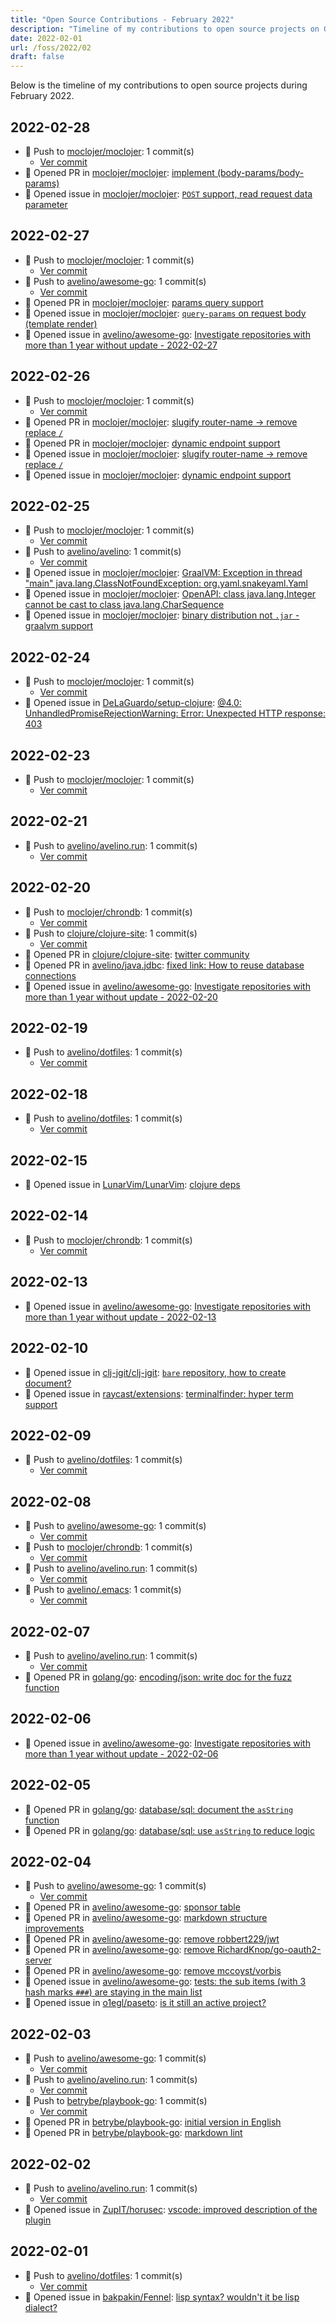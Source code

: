 ```yaml
---
title: "Open Source Contributions - February 2022"
description: "Timeline of my contributions to open source projects on GitHub during February 2022."
date: 2022-02-01
url: /foss/2022/02
draft: false
---
```


Below is the timeline of my contributions to open source projects during February 2022.

## 2022-02-28

- 🔨 Push to [moclojer/moclojer](https://github.com/moclojer/moclojer): 1 commit(s)
  - [Ver commit](https://github.com/avelino?tab=overview&from=2022-02-01&to=2022-02-28)
- 🔀 Opened PR in [moclojer/moclojer](https://github.com/moclojer/moclojer): [implement (body-params/body-params)](https://github.com/moclojer/moclojer/pull/14)
- 🐛 Opened issue in [moclojer/moclojer](https://github.com/moclojer/moclojer): [`POST` support, read request data parameter](https://github.com/moclojer/moclojer/issues/13)

## 2022-02-27

- 🔨 Push to [moclojer/moclojer](https://github.com/moclojer/moclojer): 1 commit(s)
  - [Ver commit](https://github.com/avelino?tab=overview&from=2022-02-01&to=2022-02-28)
- 🔨 Push to [avelino/awesome-go](https://github.com/avelino/awesome-go): 1 commit(s)
  - [Ver commit](https://github.com/avelino?tab=overview&from=2022-02-01&to=2022-02-28)
- 🔀 Opened PR in [moclojer/moclojer](https://github.com/moclojer/moclojer): [params query support](https://github.com/moclojer/moclojer/pull/12)
- 🐛 Opened issue in [moclojer/moclojer](https://github.com/moclojer/moclojer): [`query-params` on request body (template render)](https://github.com/moclojer/moclojer/issues/11)
- 🐛 Opened issue in [avelino/awesome-go](https://github.com/avelino/awesome-go): [Investigate repositories with more than 1 year without update - 2022-02-27](https://github.com/avelino/awesome-go/issues/4065)

## 2022-02-26

- 🔨 Push to [moclojer/moclojer](https://github.com/moclojer/moclojer): 1 commit(s)
  - [Ver commit](https://github.com/avelino?tab=overview&from=2022-02-01&to=2022-02-28)
- 🔀 Opened PR in [moclojer/moclojer](https://github.com/moclojer/moclojer): [slugify router-name -> remove replace `/`](https://github.com/moclojer/moclojer/pull/10)
- 🔀 Opened PR in [moclojer/moclojer](https://github.com/moclojer/moclojer): [dynamic endpoint support](https://github.com/moclojer/moclojer/pull/8)
- 🐛 Opened issue in [moclojer/moclojer](https://github.com/moclojer/moclojer): [slugify router-name -> remove replace `/`](https://github.com/moclojer/moclojer/issues/9)
- 🐛 Opened issue in [moclojer/moclojer](https://github.com/moclojer/moclojer): [dynamic endpoint support](https://github.com/moclojer/moclojer/issues/7)

## 2022-02-25

- 🔨 Push to [moclojer/moclojer](https://github.com/moclojer/moclojer): 1 commit(s)
  - [Ver commit](https://github.com/avelino?tab=overview&from=2022-02-01&to=2022-02-28)
- 🔨 Push to [avelino/avelino](https://github.com/avelino/avelino): 1 commit(s)
  - [Ver commit](https://github.com/avelino?tab=overview&from=2022-02-01&to=2022-02-28)
- 🐛 Opened issue in [moclojer/moclojer](https://github.com/moclojer/moclojer): [GraalVM: Exception in thread "main" java.lang.ClassNotFoundException: org.yaml.snakeyaml.Yaml](https://github.com/moclojer/moclojer/issues/6)
- 🐛 Opened issue in [moclojer/moclojer](https://github.com/moclojer/moclojer): [OpenAPI: class java.lang.Integer cannot be cast to class java.lang.CharSequence](https://github.com/moclojer/moclojer/issues/5)
- 🐛 Opened issue in [moclojer/moclojer](https://github.com/moclojer/moclojer): [binary distribution not `.jar` - graalvm support](https://github.com/moclojer/moclojer/issues/4)

## 2022-02-24

- 🔨 Push to [moclojer/moclojer](https://github.com/moclojer/moclojer): 1 commit(s)
  - [Ver commit](https://github.com/avelino?tab=overview&from=2022-02-01&to=2022-02-28)
- 🐛 Opened issue in [DeLaGuardo/setup-clojure](https://github.com/DeLaGuardo/setup-clojure): [@4.0: UnhandledPromiseRejectionWarning: Error: Unexpected HTTP response: 403](https://github.com/DeLaGuardo/setup-clojure/issues/42)

## 2022-02-23

- 🔨 Push to [moclojer/moclojer](https://github.com/moclojer/moclojer): 1 commit(s)
  - [Ver commit](https://github.com/avelino?tab=overview&from=2022-02-01&to=2022-02-28)

## 2022-02-21

- 🔨 Push to [avelino/avelino.run](https://github.com/avelino/avelino.run): 1 commit(s)
  - [Ver commit](https://github.com/avelino?tab=overview&from=2022-02-01&to=2022-02-28)

## 2022-02-20

- 🔨 Push to [moclojer/chrondb](https://github.com/moclojer/chrondb): 1 commit(s)
  - [Ver commit](https://github.com/avelino?tab=overview&from=2022-02-01&to=2022-02-28)
- 🔨 Push to [clojure/clojure-site](https://github.com/clojure/clojure-site): 1 commit(s)
  - [Ver commit](https://github.com/avelino?tab=overview&from=2022-02-01&to=2022-02-28)
- 🔀 Opened PR in [clojure/clojure-site](https://github.com/clojure/clojure-site): [twitter community](https://github.com/clojure/clojure-site/pull/579)
- 🔀 Opened PR in [avelino/java.jdbc](https://github.com/avelino/java.jdbc): [fixed link: How to reuse database connections](https://github.com/avelino/java.jdbc/pull/1)
- 🐛 Opened issue in [avelino/awesome-go](https://github.com/avelino/awesome-go): [Investigate repositories with more than 1 year without update - 2022-02-20](https://github.com/avelino/awesome-go/issues/4056)

## 2022-02-19

- 🔨 Push to [avelino/dotfiles](https://github.com/avelino/dotfiles): 1 commit(s)
  - [Ver commit](https://github.com/avelino?tab=overview&from=2022-02-01&to=2022-02-28)

## 2022-02-18

- 🔨 Push to [avelino/dotfiles](https://github.com/avelino/dotfiles): 1 commit(s)
  - [Ver commit](https://github.com/avelino?tab=overview&from=2022-02-01&to=2022-02-28)

## 2022-02-15

- 🐛 Opened issue in [LunarVim/LunarVim](https://github.com/LunarVim/LunarVim): [clojure deps](https://github.com/LunarVim/LunarVim/issues/2285)

## 2022-02-14

- 🔨 Push to [moclojer/chrondb](https://github.com/moclojer/chrondb): 1 commit(s)
  - [Ver commit](https://github.com/avelino?tab=overview&from=2022-02-01&to=2022-02-28)

## 2022-02-13

- 🐛 Opened issue in [avelino/awesome-go](https://github.com/avelino/awesome-go): [Investigate repositories with more than 1 year without update - 2022-02-13](https://github.com/avelino/awesome-go/issues/4042)

## 2022-02-10

- 🐛 Opened issue in [clj-jgit/clj-jgit](https://github.com/clj-jgit/clj-jgit): [`bare` repository, how to create document?](https://github.com/clj-jgit/clj-jgit/issues/73)
- 🐛 Opened issue in [raycast/extensions](https://github.com/raycast/extensions): [terminalfinder: hyper term support](https://github.com/raycast/extensions/issues/854)

## 2022-02-09

- 🔨 Push to [avelino/dotfiles](https://github.com/avelino/dotfiles): 1 commit(s)
  - [Ver commit](https://github.com/avelino?tab=overview&from=2022-02-01&to=2022-02-28)

## 2022-02-08

- 🔨 Push to [avelino/awesome-go](https://github.com/avelino/awesome-go): 1 commit(s)
  - [Ver commit](https://github.com/avelino?tab=overview&from=2022-02-01&to=2022-02-28)
- 🔨 Push to [moclojer/chrondb](https://github.com/moclojer/chrondb): 1 commit(s)
  - [Ver commit](https://github.com/avelino?tab=overview&from=2022-02-01&to=2022-02-28)
- 🔨 Push to [avelino/avelino.run](https://github.com/avelino/avelino.run): 1 commit(s)
  - [Ver commit](https://github.com/avelino?tab=overview&from=2022-02-01&to=2022-02-28)
- 🔨 Push to [avelino/.emacs](https://github.com/avelino/.emacs): 1 commit(s)
  - [Ver commit](https://github.com/avelino?tab=overview&from=2022-02-01&to=2022-02-28)

## 2022-02-07

- 🔨 Push to [avelino/avelino.run](https://github.com/avelino/avelino.run): 1 commit(s)
  - [Ver commit](https://github.com/avelino?tab=overview&from=2022-02-01&to=2022-02-28)
- 🔀 Opened PR in [golang/go](https://github.com/golang/go): [encoding/json: write doc for the fuzz function](https://github.com/golang/go/pull/51046)

## 2022-02-06

- 🐛 Opened issue in [avelino/awesome-go](https://github.com/avelino/awesome-go): [Investigate repositories with more than 1 year without update - 2022-02-06](https://github.com/avelino/awesome-go/issues/4032)

## 2022-02-05

- 🔀 Opened PR in [golang/go](https://github.com/golang/go): [database/sql: document the `asString` function](https://github.com/golang/go/pull/51030)
- 🔀 Opened PR in [golang/go](https://github.com/golang/go): [database/sql: use `asString` to reduce logic](https://github.com/golang/go/pull/51029)

## 2022-02-04

- 🔨 Push to [avelino/awesome-go](https://github.com/avelino/awesome-go): 1 commit(s)
  - [Ver commit](https://github.com/avelino?tab=overview&from=2022-02-01&to=2022-02-28)
- 🔀 Opened PR in [avelino/awesome-go](https://github.com/avelino/awesome-go): [sponsor table](https://github.com/avelino/awesome-go/pull/4027)
- 🔀 Opened PR in [avelino/awesome-go](https://github.com/avelino/awesome-go): [markdown structure improvements](https://github.com/avelino/awesome-go/pull/4024)
- 🔀 Opened PR in [avelino/awesome-go](https://github.com/avelino/awesome-go): [remove robbert229/jwt](https://github.com/avelino/awesome-go/pull/4021)
- 🔀 Opened PR in [avelino/awesome-go](https://github.com/avelino/awesome-go): [remove RichardKnop/go-oauth2-server](https://github.com/avelino/awesome-go/pull/4020)
- 🔀 Opened PR in [avelino/awesome-go](https://github.com/avelino/awesome-go): [remove mccoyst/vorbis](https://github.com/avelino/awesome-go/pull/4019)
- 🐛 Opened issue in [avelino/awesome-go](https://github.com/avelino/awesome-go): [tests: the sub items (with 3 hash marks `###`) are staying in the main list](https://github.com/avelino/awesome-go/issues/4026)
- 🐛 Opened issue in [o1egl/paseto](https://github.com/o1egl/paseto): [is it still an active project?](https://github.com/o1egl/paseto/issues/36)

## 2022-02-03

- 🔨 Push to [avelino/awesome-go](https://github.com/avelino/awesome-go): 1 commit(s)
  - [Ver commit](https://github.com/avelino?tab=overview&from=2022-02-01&to=2022-02-28)
- 🔨 Push to [avelino/avelino.run](https://github.com/avelino/avelino.run): 1 commit(s)
  - [Ver commit](https://github.com/avelino?tab=overview&from=2022-02-01&to=2022-02-28)
- 🔨 Push to [betrybe/playbook-go](https://github.com/betrybe/playbook-go): 1 commit(s)
  - [Ver commit](https://github.com/avelino?tab=overview&from=2022-02-01&to=2022-02-28)
- 🔀 Opened PR in [betrybe/playbook-go](https://github.com/betrybe/playbook-go): [initial version in English](https://github.com/betrybe/playbook-go/pull/4)
- 🔀 Opened PR in [betrybe/playbook-go](https://github.com/betrybe/playbook-go): [markdown lint](https://github.com/betrybe/playbook-go/pull/3)

## 2022-02-02

- 🔨 Push to [avelino/avelino.run](https://github.com/avelino/avelino.run): 1 commit(s)
  - [Ver commit](https://github.com/avelino?tab=overview&from=2022-02-01&to=2022-02-28)
- 🐛 Opened issue in [ZupIT/horusec](https://github.com/ZupIT/horusec): [vscode: improved description of the plugin](https://github.com/ZupIT/horusec/issues/969)

## 2022-02-01

- 🔨 Push to [avelino/dotfiles](https://github.com/avelino/dotfiles): 1 commit(s)
  - [Ver commit](https://github.com/avelino?tab=overview&from=2022-02-01&to=2022-02-28)
- 🐛 Opened issue in [bakpakin/Fennel](https://github.com/bakpakin/Fennel): [lisp syntax? wouldn't it be lisp dialect?](https://github.com/bakpakin/Fennel/issues/408)

